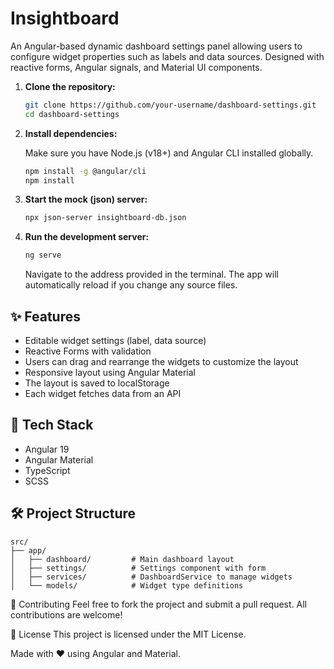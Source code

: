 # Insightboard
An Angular-based dynamic dashboard settings panel allowing users to configure widget properties such as labels and data sources. Designed with reactive forms, Angular signals, and Material UI components.

1. **Clone the repository:**

   ```bash
   git clone https://github.com/your-username/dashboard-settings.git
   cd dashboard-settings
   ```
   
2. **Install dependencies:**

    Make sure you have Node.js (v18+) and Angular CLI installed globally.
    
      ```bash
      npm install -g @angular/cli
      npm install
      ```

3. **Start the mock (json) server:**
    ```bash
    npx json-server insightboard-db.json
    ```
4. **Run the development server:**
   ```bash
   ng serve
   ```
   Navigate to the address provided in the terminal. The app will automatically reload if you change any source files.


## ✨ Features

- Editable widget settings (label, data source)
- Reactive Forms with validation
- Users can drag and rearrange the widgets to customize the layout
- Responsive layout using Angular Material
- The layout is saved to localStorage
- Each widget fetches data from an API

## 🧰 Tech Stack

- Angular 19
- Angular Material
- TypeScript
- SCSS


## 🛠️ Project Structure
    
    src/
    ├── app/
    │   ├── dashboard/         # Main dashboard layout
    │   ├── settings/          # Settings component with form
    │   ├── services/          # DashboardService to manage widgets
    │   └── models/            # Widget type definitions
    

🤝 Contributing
Feel free to fork the project and submit a pull request. All contributions are welcome!

📄 License
This project is licensed under the MIT License.

Made with ❤️ using Angular and Material.
